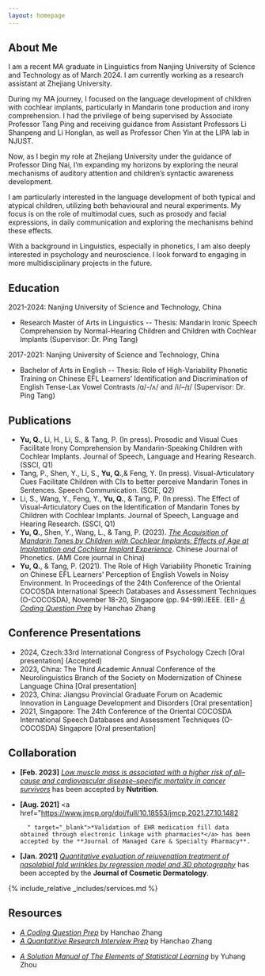```yaml
---
layout: homepage
---
```


## About Me

I am a recent MA graduate in Linguistics from Nanjing University of Science and Technology as of March 2024. I am currently working as a research assistant at Zhejiang University.

During my MA journey, I focused on the language development of children with cochlear implants, particularly in Mandarin tone production and irony comprehension. I had the privilege of being supervised by Associate Professor Tang Ping and receiving guidance from Assistant Professors Li Shanpeng and Li Honglan, as well as Professor Chen Yin at the LIPA lab in NJUST.

Now, as I begin my role at Zhejiang University under the guidance of Professor Ding Nai, I’m expanding my horizons by exploring the neural mechanisms of auditory attention and children’s syntactic awareness development.

I am particularly interested in the language development of both typical and atypical children, utilizing both behavioural and neural experiments. My focus is on the role of multimodal cues, such as prosody and facial expressions, in daily communication and exploring the mechanisms behind these effects.

With a background in Linguistics, especially in phonetics, I am also deeply interested in psychology and neuroscience. I look forward to engaging in more multidisciplinary projects in the future.

## Education
2021-2024: Nanjing University of Science and Technology, China 
- Research Master of Arts in Linguistics
-- Thesis: Mandarin Ironic Speech Comprehension by Normal-Hearing Children and Children with Cochlear Implants (Supervisor: Dr. Ping Tang)

2017-2021: Nanjing University of Science and Technology, China
- Bachelor of Arts in English 
-- Thesis: Role of High-Variability Phonetic Training on Chinese EFL Learners’ Identification and Discrimination of English Tense-Lax Vowel Contrasts /ɑ/-/ʌ/ and /i/–/ɪ/ (Supervisor: Dr. Ping Tang)



## Publications
- **Yu, Q.**, Li, H., Li, S., & Tang, P. (In press). Prosodic and Visual Cues Facilitate Irony Comprehension by Mandarin-Speaking Children with Cochlear Implants. Journal of Speech, Language and Hearing Research. (SSCI, Q1)
- Tang, P., Shen, Y., Li, S., **Yu, Q.**,& Feng, Y. (In press). Visual-Articulatory Cues Facilitate Children with CIs to better perceive Mandarin Tones in Sentences. Speech Communication. (SCIE, Q2)
- Li, S., Wang, Y., Feng, Y., **Yu, Q.**, & Tang, P. (In press). The Effect of Visual-Articulatory Cues on the Identification of Mandarin Tones by Children with Cochlear Implants. Journal of Speech, Language and Hearing Research. (SSCI, Q1)
- **Yu, Q.**, Shen, Y., Wang, L., & Tang, P. (2023). <a href="https://github.com/ahijessi/Qianxi-YU.github.io/assets/files/paper2.pdf" target="_blank">*The Acquisition of Mandarin Tones by Children with Cochlear Implants: Effects of Age at Implantation and Cochlear Implant Experience*</a>. Chinese Journal of Phonetics. (AMI Core journal in China)
- **Yu, Q.**, & Tang, P. (2021). The Role of High Variability Phonetic Training on Chinese EFL Learners’ Perception of English Vowels in Noisy Environment. In Proceedings of the 24th Conference of the Oriental COCOSDA International Speech Databases and Assessment Techniques (O-COCOSDA), November 18-20, Singapore (pp. 94-99).IEEE. (EI)- <a href="https://github.com/Hanchao-Zhang/LeetCode-Prep/blob/main/main.pdf" target="_blank">*A Coding Question Prep*</a> by Hanchao Zhang

## Conference Presentations
- 2024, Czech:33rd International Congress of Psychology Czech [Oral presentation] (Accepted)
- 2023, China: The Third Academic Annual Conference of the Neurolinguistics Branch of the Society on Modernization of Chinese Language China [Oral presentation]
- 2023, China: Jiangsu Provincial Graduate Forum on Academic Innovation in Language Development and Disorders [Oral presentation]
- 2021, Singapore: The 24th Conference of the Oriental COCOSDA International Speech Databases and Assessment Techniques (O-COCOSDA) Singapore [Oral presentation]

## Collaboration

<!-- - **[Feb. 2020]** Our paper about incremental learning is accepted to CVPR 2020.
- **[Feb. 2020]** We will host the ACM Multimedia Asia 2020 conference in Singapore!
- **[Sept. 2019]** Our paper about few-shot learning is accepted to NeurIPS 2019. -->
- **[Feb. 2023]** <a href="https://www.sciencedirect.com/science/article/pii/S089990072200346X" target="_blank">*Low muscle mass is associated with a higher risk of all–cause and cardiovascular disease–specific mortality in cancer survivors*</a> has been accepted by **Nutrition**. 
- **[Aug. 2021]** <a href="https://www.jmcp.org/doi/full/10.18553/jmcp.2021.27.10.1482
        
        
        
        " target="_blank">*Validation of EHR medication fill data obtained through electronic linkage with pharmacies*</a> has been accepted by the **Journal of Managed Care & Specialty Pharmacy**.
- **[Jan. 2021]** <a href="https://onlinelibrary.wiley.com/doi/abs/10.1111/jocd.13486" target="_blank">*Quantitative evaluation of rejuvenation treatment of nasolabial fold wrinkles by regression model and 3D photography*</a> has been accepted by the **Journal of Cosmetic Dermatology**.


{% include_relative _includes/services.md %}


## Resources
- <a href="https://github.com/Hanchao-Zhang/LeetCode-Prep/blob/main/main.pdf" target="_blank">*A Coding Question Prep*</a> by Hanchao Zhang
- <a href="https://github.com/Hanchao-Zhang/LeetQuant-Note/blob/main/Prep/Quant%20Research.pdf" target="_blank">*A Quantatitive Research Interview Prep*</a> by Hanchao Zhang
<!-- https://yuhangzhou88.github.io/ESL_Solution/  -->
- <a href="https://yuhangzhou88.github.io/ESL_Solution/" target="_blank">*A Solution Manual of The Elements of Statistical Learning*</a> by Yuhang Zhou 




